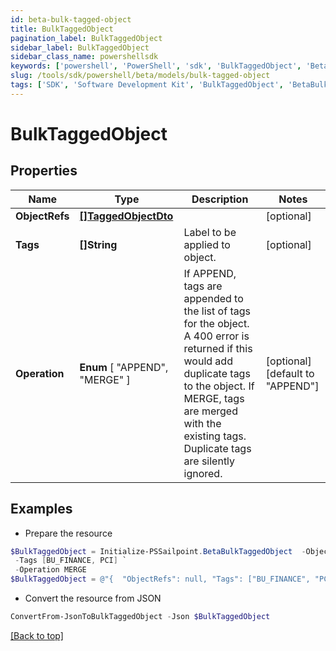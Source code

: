 ```yaml
---
id: beta-bulk-tagged-object
title: BulkTaggedObject
pagination_label: BulkTaggedObject
sidebar_label: BulkTaggedObject
sidebar_class_name: powershellsdk
keywords: ['powershell', 'PowerShell', 'sdk', 'BulkTaggedObject', 'BetaBulkTaggedObject'] 
slug: /tools/sdk/powershell/beta/models/bulk-tagged-object
tags: ['SDK', 'Software Development Kit', 'BulkTaggedObject', 'BetaBulkTaggedObject']
---
```



# BulkTaggedObject

## Properties

Name | Type | Description | Notes
------------ | ------------- | ------------- | -------------
**ObjectRefs** | [**[]TaggedObjectDto**](tagged-object-dto) |  | [optional] 
**Tags** | **[]String** | Label to be applied to object. | [optional] 
**Operation** |  **Enum** [  "APPEND",    "MERGE" ] | If APPEND, tags are appended to the list of tags for the object. A 400 error is returned if this would add duplicate tags to the object.  If MERGE, tags are merged with the existing tags. Duplicate tags are silently ignored. | [optional] [default to "APPEND"]

## Examples

- Prepare the resource
```powershell
$BulkTaggedObject = Initialize-PSSailpoint.BetaBulkTaggedObject  -ObjectRefs null `
 -Tags [BU_FINANCE, PCI] `
 -Operation MERGE
$BulkTaggedObject = @"{  "ObjectRefs": null, "Tags": ["BU_FINANCE", "PCI"], "Operation": "MERGE" }"@
```

- Convert the resource from JSON
```powershell
ConvertFrom-JsonToBulkTaggedObject -Json $BulkTaggedObject
```


[[Back to top]](#) 

